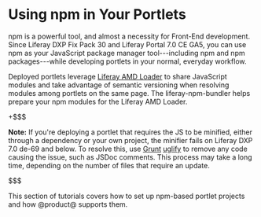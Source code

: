# Using npm in Your Portlets [](id=using-npm-in-your-portlets)

npm is a powerful tool, and almost a necessity for Front-End development. Since 
Liferay DXP Fix Pack 30 and Liferay Portal 7.0 CE GA5, you can use npm as your 
JavaScript package manager tool---including npm and npm packages---while 
developing portlets in your normal, everyday workflow. 
 
Deployed portlets leverage 
[Liferay AMD Loader](/develop/tutorials/-/knowledge_base/7-0/liferay-amd-module-loader) 
to share JavaScript modules and take advantage of semantic versioning when 
resolving modules among portlets on the same page. The liferay-npm-bundler helps 
prepare your npm modules for the Liferay AMD Loader. 

+$$$

**Note:** If you're deploying a portlet that requires the JS to be minified, 
either through a dependency or your own project, the minifier fails on Liferay 
DXP 7.0 de-69 and below. To resolve this, use 
[Grunt](https://gruntjs.com/getting-started) 
[uglify](https://www.npmjs.com/package/grunt-contrib-uglify) 
to remove any code causing the issue, such as JSDoc comments. This process may 
take a long time, depending on the number of files that require an update. 

$$$

This section of tutorials covers how to set up npm-based portlet projects and 
how @product@ supports them.
